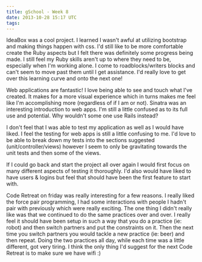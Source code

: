 ```yaml
---
title: gSchool - Week 8
date: 2013-10-28 15:17 UTC
tags:
---
```


<p>IdeaBox was a cool project. I learned I wasn't awful at utilizing bootstrap and making things happen with css. I'd still like to be more comfortable create the Ruby aspects but I felt there was definitely some progress being made. I still feel my Ruby skills aren't up to where they need to be, especially when I'm working alone. I come to roadblocks/writers blocks and can't seem to move past them until I get assistance. I'd really love to get over this learning curve and onto the next one!</p>
<p>Web applications are fantastic! I love being able to see and touch what I've created. It makes for a more visual experience which in turns makes me feel like I'm accomplishing more (regardless of if I am or not). Sinatra was an interesting introduction to web apps. I'm still a little confused as to its full use and potential. Why wouldn't some one use Rails instead?</p>
<p>I don't feel that I was able to test my application as well as I would have liked. I feel the testing for web apps is still a little confusing to me. I'd love to be able to break down my tests into the sections suggested (unit/controller/views) however I seem to only be gravitating towards the unit tests and then some of the views.</p>
<p>If I could go back and start the project all over again I would first focus on many different aspects of testing it thoroughly. I'd also would have liked to have users & logins but feel that should have been the first feature to start with.</p>
<p>Code Retreat on friday was really interesting for a few reasons. I really liked the force pair programming, I had some interactions with people I hadn't pair with previously which were really exciting. The one thing I didn't really like was that we continued to do the same practices over and over. I really feel it should have been setup in such a way that you do a practice (ie: robot) and then switch partners and put the constraints on it. Then the next time you switch partners you would tackle a new practice (ie: beer) and then repeat. Doing the two practices all day, while each time was a little different, got very tiring. I think the only thing I'd suggest for the next Code Retreat is to make sure we have wifi :)</p>
